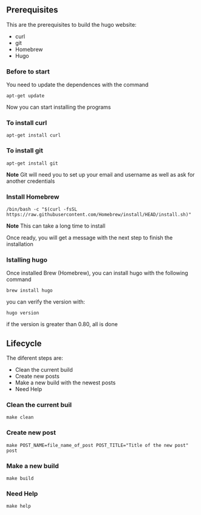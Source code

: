 ## Prerequisites

This are the prerequisites to build the hugo website:

- curl
- git
- Homebrew
- Hugo


### Before to start

You need to update the dependences with the command


```
apt-get update
```

Now you can start installing the programs

### To install curl

```
apt-get install curl
```

### To install git

```
apt-get install git
```

**Note**
Git will need you to set up your email and username as well as ask for another credentials

### Install Homebrew

```
/bin/bash -c "$(curl -fsSL https://raw.githubusercontent.com/Homebrew/install/HEAD/install.sh)"
```

**Note**
This can take a long time to install

Once ready, you will get a message with the next step to finish the installation

### Istalling hugo

Once installed Brew (Homebrew), you can install hugo with the following command

```
brew install hugo
```

you can verify the version with:

```
hugo version
```

if the version is greater than 0.80, all is done 

## Lifecycle

The diferent steps are:

- Clean the current build
- Create new posts
- Make a new build with the newest posts
- Need Help

### Clean the current buil
```
make clean
```

### Create new post
```
make POST_NAME=file_name_of_post POST_TITLE="Title of the new post" post
```

### Make a new build
```
make build
```
### Need Help
```
make help
```
